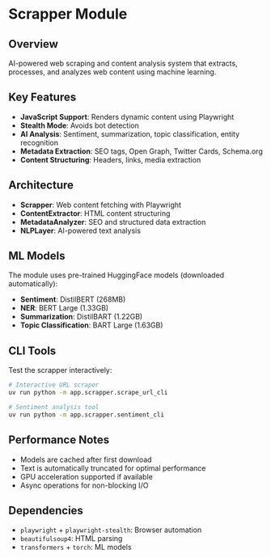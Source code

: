 # Scrapper Module

## Overview

AI-powered web scraping and content analysis system that extracts, processes, and analyzes web content using machine learning.

## Key Features

- **JavaScript Support**: Renders dynamic content using Playwright
- **Stealth Mode**: Avoids bot detection
- **AI Analysis**: Sentiment, summarization, topic classification, entity recognition
- **Metadata Extraction**: SEO tags, Open Graph, Twitter Cards, Schema.org
- **Content Structuring**: Headers, links, media extraction


## Architecture

- **Scrapper**: Web content fetching with Playwright
- **ContentExtractor**: HTML content structuring  
- **MetadataAnalyzer**: SEO and structured data extraction
- **NLPLayer**: AI-powered text analysis

## ML Models

The module uses pre-trained HuggingFace models (downloaded automatically):

- **Sentiment**: DistilBERT (268MB)
- **NER**: BERT Large (1.33GB)  
- **Summarization**: DistilBART (1.22GB)
- **Topic Classification**: BART Large (1.63GB)

## CLI Tools

Test the scrapper interactively:

```bash
# Interactive URL scraper
uv run python -m app.scrapper.scrape_url_cli

# Sentiment analysis tool  
uv run python -m app.scrapper.sentiment_cli
```

## Performance Notes

- Models are cached after first download
- Text is automatically truncated for optimal performance
- GPU acceleration supported if available
- Async operations for non-blocking I/O

## Dependencies

- `playwright` + `playwright-stealth`: Browser automation
- `beautifulsoup4`: HTML parsing
- `transformers` + `torch`: ML models 